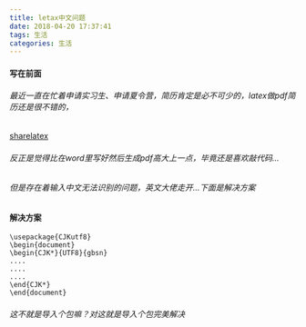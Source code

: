 ```yaml
---
title: letax中文问题
date: 2018-04-20 17:37:41
tags: 生活
categories: 生活
---
```




#### 写在前面
###### 最近一直在忙着申请实习生、申请夏令营，简历肯定是必不可少的，latex做pdf简历还是很不错的，

<a href="https://www.sharelatex.com/project">sharelatex</a>
###### 反正是觉得比在word里写好然后生成pdf高大上一点，毕竟还是喜欢敲代码…

###### 但是存在着输入中文无法识别的问题，英文大佬走开…下面是解决方案
#### 解决方案
    \usepackage{CJKutf8}
    \begin{document}
    \begin{CJK*}{UTF8}{gbsn}
    ....
    ....
    ....
    \end{CJK*}
    \end{document}
###### 这不就是导入个包嘛？对这就是导入个包完美解决

